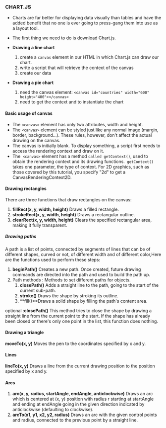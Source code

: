 ###  CHART.JS

* Charts are far better for displaying data visually than tables and have the added benefit that no one is ever going to press-gang them into use as a layout tool.

* The first thing we need to do is download Chart.js.

* **Drawing a line chart** 
     1. create a `canvas` element in our HTML in which Chart.js can draw our chart. 
     2.  write a script that will retrieve the context of the canvas
     3. create our data


* **Drawing a pie chart**
     1.  need the canvas element: `<canvas id="countries" width="600" height="400"></canvas>`
     2. need to get the context and to instantiate the chart 
    

#### Basic usage of canvas
* The `<canvas>` element has only two attributes, width and height.
* The `<canvas>` element can be styled just like any normal image (margin, border, background…). These rules, however, don't affect the actual drawing on the canvas.
* The canvas is initially blank. To display something, a script first needs to access the rendering context and draw on it.
*  The` <canvas>` element has a method `called getContext()`, used to obtain the rendering context and its drawing functions.` getContext()` takes one parameter, the type of context. For 2D graphics, such as those covered by this tutorial, you specify "2d" to get a CanvasRenderingContext2D.

#### Drawing rectangles
There are three functions that draw rectangles on the canvas:

1. **fillRect(x, y, width, height)** Draws a filled rectangle.
2. **strokeRect(x, y, width, height)** Draws a rectangular outline.
3. **clearRect(x, y, width, height)** Clears the specified rectangular area, making it fully transparent.


##### Drawing paths
A path is a list of points, connected by segments of lines that can be of different shapes, curved or not, of different width and of different color,Here are the functions used to perform these steps:

1. **beginPath()** Creates a new path. Once created, future drawing commands are directed into the path and used to build the path up.
2. Path methods : Methods to set different paths for objects.
     1. **closePath()** Adds a straight line to the path, going to the start of the current sub-path.
     2. **stroke()** Draws the shape by stroking its outline.
     3. **fill()**Draws a solid shape by filling the path's content area.

  optional :**closePath()** This method tries to close the shape by drawing a straight line from the current point to the start. If the shape has already been closed or there's only one point in the list, this function does nothing.


#### Drawing a triangle
**moveTo(x, y)** Moves the pen to the coordinates specified by x and y.

#### Lines
**lineTo(x, y)** Draws a line from the current drawing position to the position specified by x and y.


#### Arcs

1. **arc(x, y, radius, startAngle, endAngle, anticlockwise)** Draws an arc which is centered at (x, y) position with radius r starting at startAngle and ending at endAngle going in the given direction indicated by anticlockwise (defaulting to clockwise).
2. **arcTo(x1, y1, x2, y2, radius)** Draws an arc with the given control points and radius, connected to the previous point by a straight line.


